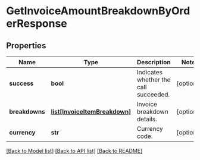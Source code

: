 # GetInvoiceAmountBreakdownByOrderResponse

## Properties
Name | Type | Description | Notes
------------ | ------------- | ------------- | -------------
**success** | **bool** | Indicates whether the call succeeded.  | [optional] 
**breakdowns** | [**list[InvoiceItemBreakdown]**](InvoiceItemBreakdown.md) | Invoice breakdown details.  | [optional] 
**currency** | **str** | Currency code. | [optional] 

[[Back to Model list]](../README.md#documentation-for-models) [[Back to API list]](../README.md#documentation-for-api-endpoints) [[Back to README]](../README.md)


